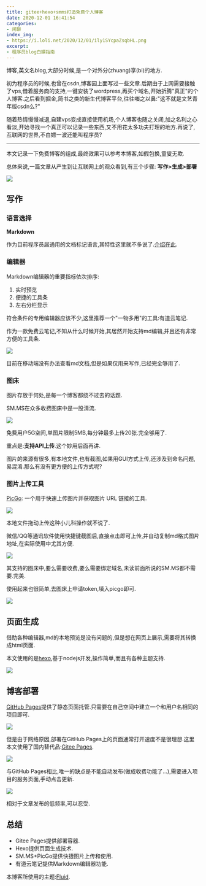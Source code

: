 ```yaml
---
title: gitee+hexo+smms打造免费个人博客
date: 2020-12-01 16:41:54
categories:
- 闲聊
index_img:
- https://i.loli.net/2020/12/01/ily1SYcpaZsqbHL.png
excerpt:
- 程序员blog白嫖指南
---
```

 博客,英文名blog,大部分时候,是一个对外分(zhuang)享(bi)的地方.

 初为程序员的时候,也曾在csdn,博客园上面写过一些文章.后期由于上网需要接触了vps,借着服务商的支持,一键安装了wordpress,再买个域名,开始折腾"真正"的个人博客.之后看到掘金,简书之类的新生代博客平台,往往嗤之以鼻:"这不就是文艺青年版csdn么?"

 随着热情慢慢减退,自建vps变成直接使用机场,个人博客也随之关闭,加之名利之心看淡,开始寻找一个真正可以记录一些东西,又不用花太多功夫打理的地方.再说了,互联网的世界,不白嫖一波还能叫程序员?


---

本文记录一下免费博客的组成,最终效果可以参考本博客,如假包换,童叟无欺.

 总体来说,一篇文章从产生到让互联网上的观众看到,有三个步骤:
 **写作>生成>部署**
 
![](https://i.loli.net/2020/12/01/ily1SYcpaZsqbHL.png)

 ## 写作
 
###  语言选择

**Markdown**
 
 作为目前程序员届通用的文档标记语言,其特性这里就不多说了.[介绍在此](https://zh.m.wikipedia.org/zh-hans/Markdown).
 
###  编辑器

Markdown编辑器的重要指标依次排序:
1. 实时预览
1. 便捷的工具条
1. 左右分栏显示

符合条件的专用编辑器应该不少,这里推荐一个"一物多用"的工具:有道云笔记.

作为一款免费云笔记,不知从什么时候开始,其居然开始支持md编辑,并且还有非常方便的工具条.

![](https://i.loli.net/2020/12/01/3G5FfDP96sAeW1K.png)

目前在移动端没有办法查看md文档,但是如果仅用来写作,已经完全够用了.

### 图床

图片存放于何处,是每一个博客都绕不过去的话题.

SM.MS在众多收费图床中是一股清流.

![](https://i.loli.net/2020/12/01/u8OHiKC31LTZvop.png)

免费用户5G空间,单图片限制5MB,每分钟最多上传20张.完全够用了.

重点是:**支持API上传**.这个妙用后面再讲.

图片的来源有很多,有本地文件,也有截图,如果用GUI方式上传,还涉及到命名问题,易混淆.那么有没有更方便的上传方式呢?

### 图片上传工具

[PicGo](https://github.com/Molunerfinn/PicGo): 一个用于快速上传图片并获取图片 URL 链接的工具.

![](https://i.loli.net/2020/12/01/rbaFq6nB8JxKtNW.png)

本地文件拖动上传这种小儿科操作就不说了.

微信/QQ等通讯软件使用快捷键截图后,直接点击即可上传,并自动复制md格式图片地址,在实际使用中尤其方便.

![](https://i.loli.net/2020/12/01/1XLv7cAOBaPx9sn.png)

其支持的图床中,要么需要收费,要么需要绑定域名,未读前面所说的SM.MS都不需要.完美.

使用起来也很简单,去图床上申请token,填入picgo即可.

![](https://i.loli.net/2020/12/01/Ztq7RfvehUDGJ1m.png)

## 页面生成

借助各种编辑器,md的本地预览是没有问题的,但是想在网页上展示,需要将其转换成html页面.

本文使用的是[hexo](https://hexo.io/zh-cn/),基于nodejs开发,操作简单,而且有各种主题支持.

![](https://i.loli.net/2020/12/01/GxIt4CRpi2L3rJs.png)

## 博客部署

[GitHub Pages](https://docs.github.com/cn/free-pro-team@latest/github/working-with-github-pages/about-github-pages)提供了静态页面托管.只需要在自己空间中建立一个和用户名相同的项目即可.

![](https://i.loli.net/2020/12/01/OCqdwuFYHh5BLGm.png)

但是由于网络原因,部署在GitHub Pages上的页面通常打开速度不是很理想.这里本文使用了国内替代品:[Gitee Pages](https://gitee.com/help/articles/4136).

![](https://i.loli.net/2020/12/01/ETbRP91F32IMDfX.png)

与GitHub Pages相比,唯一的缺点是不能自动发布(做成收费功能了...),需要进入项目的服务页面,手动点击更新.

![](https://i.loli.net/2020/12/01/M6qaFRrDVojPIQl.png)

相对于文章发布的低频率,可以忍受.

## 总结

- Gitee Pages提供部署容器.
- Hexo提供页面生成技术.
- SM.MS+PicGo提供快捷图片上传和使用.
- 有道云笔记提供Markdown编辑器功能.

本博客所使用的主题:[Fluid](https://github.com/fluid-dev/hexo-theme-fluid).

